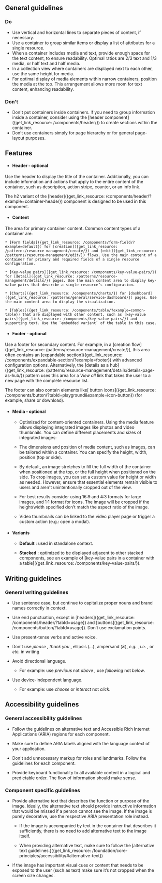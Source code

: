 ## General guidelines

### Do

  * Use vertical and horizontal lines to separate pieces of content, if necessary.
  * Use a container to group similar items or display a list of attributes for a single resource.
  * When a container includes media and text, provide enough space for the text content, to ensure readability. Optimal ratios are 2/3 text and 1/3 media, or half text and half media.
  * In a collection view where containers are displayed next to each other, use the same height for media.
  * For optimal display of media elements within narrow containers, position the media at the top. This arrangement allows more room for text content, enhancing readability.



### Don't

  * Don't put containers inside containers. If you need to group information inside a container, consider using the [header component]({get_link_resource: /components/header/}) to create sections within the container.
  * Don’t use containers simply for page hierarchy or for general page-layout purposes.



## Features

  * #### Header \- optional

Use the header to display the title of the container. Additionally, you can include information and actions that apply to the entire content of the container, such as description, action stripe, counter, or an info link.  
  
The h2 variant of the [header]({get_link_resource: /components/header/?example=container-header}) component is designed to be used in this component.

  * #### Content

The area for primary container content. Common content types of a container are:

    * [Form fields]({get_link_resource: /components/form-field/?example=default}) for [creation]({get_link_resource: /patterns/resource-management/create/}) and [edit]({get_link_resource: /patterns/resource-management/edit/}) flows. Use the main content of a container for primary and required fields of a single resource configuration. 

    * [Key-value pairs]({get_link_resource: /components/key-value-pairs/}) for [detail]({get_link_resource: /patterns/resource-management/details/}) pages. Use the main content area to display key-value pairs that describe a single resource’s configuration.

    * [Charts]({get_link_resource: /components/charts/}) for [dashboard]({get_link_resource: /patterns/general/service-dashboard/}) pages. Use the main content area to display the visualization.

    * [Tables]({get_link_resource: /components/table/?example=common-table}) that are displayed with other content, such as [key-value pairs]({get_link_resource: /components/key-value-pairs/}) and supporting text. Use the `embedded variant` of the table in this case. 

  * #### Footer \- optional

Use a footer for secondary content. For example, in a [creation flow]({get_link_resource: /patterns/resource-management/create/}), this area often contains an [expandable section]({get_link_resource: /components/expandable-section/?example=footer}) with advanced configuration options. Alternatively, the [details as a hub]({get_link_resource: /patterns/resource-management/details/details-page-as-hub/}) pattern uses this area for a _View all_ link that takes the user to a new page with the complete resource list.

The footer can also contain elements like[ button icons]({get_link_resource: /components/button/?tabId=playground&example=icon-button}) (for example, share or download).

  * #### Media \- optional

    * Optimized for content-oriented containers. Using the media feature allows displaying integrated images like photos and video thumbnails. You can define different placements and sizes of integrated images:

    * The dimensions and position of media content, such as images, can be tailored within a container. You can specify the height, width, position (top or side).

    * By default, an image stretches to fill the full width of the container when positioned at the top, or the full height when positioned on the side. To crop images, you can set a custom value for height or width as needed. However, ensure that essential elements remain visible to users and aren't unintentionally cropped out of the view.

    * For best results consider using 16:9 and 4:3 formats for large images, and 1:1 format for icons. The image will be cropped if the height/width specified don't match the aspect ratio of the image.

    * Video thumbnails can be linked to the video player page or trigger a custom action (e.g.: open a modal).

  * #### Variants

    * **Default** : used in standalone context.

    * **Stacked** : optimized to be displayed adjacent to other stacked components, see an example of [key-value pairs in a container with a table]({get_link_resource: /components/key-value-pairs/}).




## Writing guidelines

### General writing guidelines

  * Use sentence case, but continue to capitalize proper nouns and brand names correctly in context.

  * Use end punctuation, except in [headers]({get_link_resource: /components/header/?tabId=usage}) and [buttons]({get_link_resource: /components/button/?tabId=usage}). Don’t use exclamation points.

  * Use present-tense verbs and active voice.

  * Don't use _please_ , _thank you_ , ellipsis (_..._), ampersand (_&_), _e.g._ , _i.e._ , or _etc._ in writing.

  * Avoid directional language.

    * For example: use _previous_ not _above_ , use _following_ not _below_.

  * Use device-independent language.

    * For example: use _choose_ or _interact_ not _click_.




## Accessibility guidelines

### General accessibility guidelines

  * Follow the guidelines on alternative text and Accessible Rich Internet Applications (ARIA) regions for each component.

  * Make sure to define ARIA labels aligned with the language context of your application.

  * Don't add unnecessary markup for roles and landmarks. Follow the guidelines for each component.

  * Provide keyboard functionality to all available content in a logical and predictable order. The flow of information should make sense.




### Component specific guidelines

  * Provide alternative text that describes the function or purpose of the image. Ideally, the alternative text should provide instructive information that would be missed if a person cannot see the image. If the image is purely decorative, use the respective ARIA presentation role instead.

    * If the image is accompanied by text in the container that describes it sufficiently, there is no need to add alternative text to the image itself.

    * When providing alternative text, make sure to follow the [alternative text guidelines.]({get_link_resource: /foundation/core-principles/accessibility/#alternative-text})

  * If the image has important visual cues or content that needs to be exposed to the user (such as text) make sure it’s not cropped when the screen size changes.



